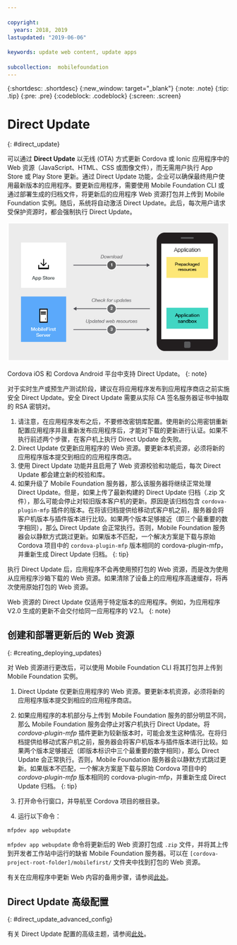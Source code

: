 ```yaml
---

copyright:
  years: 2018, 2019
lastupdated: "2019-06-06"

keywords: update web content, update apps

subcollection:  mobilefoundation
---
```


{:shortdesc: .shortdesc}
{:new_window: target="_blank"}
{:note: .note}
{:tip: .tip}
{:pre: .pre}
{:codeblock: .codeblock}
{:screen: .screen}

# Direct Update
{: #direct_update}

可以通过 **Direct Update** 以无线 (OTA) 方式更新 Cordova 或 Ionic 应用程序中的 Web 资源（JavaScript、HTML、CSS 或图像文件），而无需用户执行 App Store 或 Play Store 更新。通过 Direct Update 功能，企业可以确保最终用户使用最新版本的应用程序。要更新应用程序，需要使用 Mobile Foundation CLI 或通过部署生成的归档文件，将更新后的应用程序 Web 资源打包并上传到 Mobile Foundation 实例。随后，系统将自动激活 Direct Update。此后，每次用户请求受保护资源时，都会强制执行 Direct Update。

![Direct Update 工作原理图](images/internal_function.jpg)

Cordova iOS 和 Cordova Android 平台中支持 Direct Update。
{: note}

对于实时生产或预生产测试阶段，建议在将应用程序发布到应用程序商店之前实施安全 Direct Update。安全 Direct Update 需要从实际 CA 签名服务器证书中抽取的 RSA 密钥对。

1. 请注意，在应用程序发布之后，不要修改密钥库配置。使用新的公用密钥重新配置应用程序并且重新发布应用程序后，才能对下载的更新进行认证。如果不执行前述两个步骤，在客户机上执行 Direct Update 会失败。
2.  Direct Update 仅更新应用程序的 Web 资源。要更新本机资源，必须将新的应用程序版本提交到相应的应用程序商店。
3. 使用 Direct Update 功能并且启用了 Web 资源校验和功能后，每次 Direct Update 都会建立新的校验和库。
4. 如果升级了 Mobile Foundation 服务器，那么该服务器将继续正常处理 Direct Update。但是，如果上传了最新构建的 Direct Update 归档（.zip 文件），那么可能会停止对较旧版本客户机的更新。原因是该归档包含 `cordova-plugin-mfp` 插件的版本。在将该归档提供给移动式客户机之前，服务器会将客户机版本与插件版本进行比较。如果两个版本足够接近（即三个最重要的数字相同），那么 Direct Update 会正常执行。否则，Mobile Foundation 服务器会以静默方式跳过更新。如果版本不匹配，一个解决方案是下载与原始 Cordova 项目中的 `cordova-plugin-mfp` 版本相同的 cordova-plugin-mfp，并重新生成 Direct Update 归档。
{: tip}

执行 Direct Update 后，应用程序不会再使用预打包的 Web 资源，而是改为使用从应用程序沙箱下载的 Web 资源。如果清除了设备上的应用程序高速缓存，将再次使用原始打包的 Web 资源。

Web 资源的 Direct Update 仅适用于特定版本的应用程序。例如，为应用程序 V2.0 生成的更新不会交付给同一应用程序的 V2.1。
{: note}

## 创建和部署更新后的 Web 资源
{: #creating_deploying_updates}

对 Web 资源进行更改后，可以使用 Mobile Foundation CLI 将其打包并上传到 Mobile Foundation 实例。

1.  Direct Update 仅更新应用程序的 Web 资源。要更新本机资源，必须将新的应用程序版本提交到相应的应用程序商店。
2. 如果应用程序的本机部分与上传到 Mobile Foundation 服务的部分明显不同，那么 Mobile Foundation 服务会停止对客户机执行 Direct Update。将 *cordova-plugin-mfp* 插件更新为较新版本时，可能会发生这种情况。在将归档提供给移动式客户机之前，服务器会将客户机版本与插件版本进行比较。如果两个版本足够接近（即版本标识中三个最重要的数字相同），那么 Direct Update 会正常执行。否则，Mobile Foundation 服务器会以静默方式跳过更新。如果版本不匹配，一个解决方案是下载与原始 Cordova 项目中的 *cordova-plugin-mfp* 版本相同的 cordova-plugin-mfp，并重新生成 Direct Update 归档。
{: tip}

1. 打开命令行窗口，并导航至 Cordova 项目的根目录。
2. 运行以下命令：
  ```bash
  mfpdev app webupdate
  ```
  `mfpdev app webupdate` 命令将更新后的 Web 资源打包成 `.zip` 文件，并将其上传到开发者工作站中运行的缺省 Mobile Foundation 服务器。可以在 `[cordova-project-root-folder]/mobilefirst/` 文件夹中找到打包的 Web 资源。

有关在应用程序中更新 Web 内容的备用步骤，请参阅[此处](/docs/services/mobilefoundation?topic=mobilefoundation-alternate_steps_to_update_app_web_content_in_app#alternate_steps_to_update_app_web_content_in_app)。

## Direct Update 高级配置
{: #direct_update_advanced_config}

有关 Direct Update 配置的高级主题，请参阅[此处](/docs/services/mobilefoundation?topic=mobilefoundation-advanced_direct_update_configuration#advanced_direct_update_configuration)。
